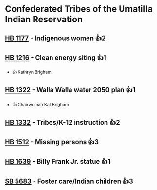 # Confederated Tribes of the Umatilla Indian Reservation

## [HB 1177](/bill/2023-24/hb/1177/) - Indigenous women 👍2  

## [HB 1216](/bill/2023-24/hb/1216/) - Clean energy siting 👍1  
* 👍 Kathryn Brigham

## [HB 1322](/bill/2023-24/hb/1322/) - Walla Walla water 2050 plan 👍1  
* 👍 Chairwoman Kat Brigham

## [HB 1332](/bill/2023-24/hb/1332/) - Tribes/K-12 instruction 👍2  

## [HB 1512](/bill/2023-24/hb/1512/) - Missing persons 👍3  

## [HB 1639](/bill/2023-24/hb/1639/) - Billy Frank Jr. statue 👍1  

## [SB 5683](/bill/2023-24/sb/5683/) - Foster care/Indian children 👍3  